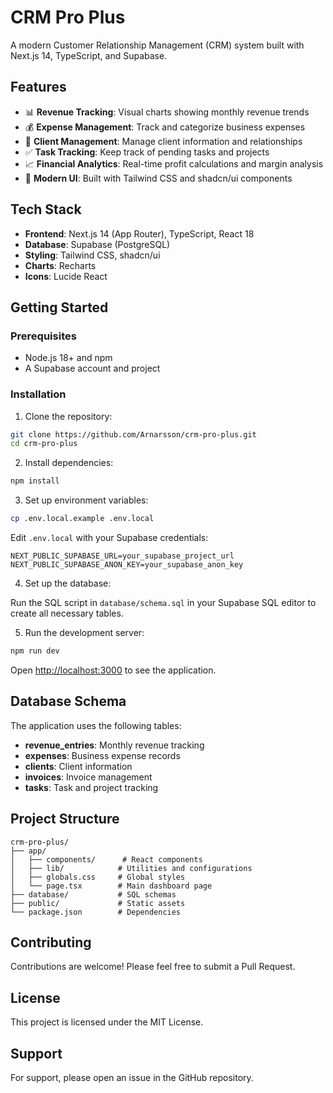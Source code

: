 # CRM Pro Plus

A modern Customer Relationship Management (CRM) system built with Next.js 14, TypeScript, and Supabase.

## Features

- 📊 **Revenue Tracking**: Visual charts showing monthly revenue trends
- 💰 **Expense Management**: Track and categorize business expenses
- 👥 **Client Management**: Manage client information and relationships
- ✅ **Task Tracking**: Keep track of pending tasks and projects
- 📈 **Financial Analytics**: Real-time profit calculations and margin analysis
- 🎨 **Modern UI**: Built with Tailwind CSS and shadcn/ui components

## Tech Stack

- **Frontend**: Next.js 14 (App Router), TypeScript, React 18
- **Database**: Supabase (PostgreSQL)
- **Styling**: Tailwind CSS, shadcn/ui
- **Charts**: Recharts
- **Icons**: Lucide React

## Getting Started

### Prerequisites

- Node.js 18+ and npm
- A Supabase account and project

### Installation

1. Clone the repository:
```bash
git clone https://github.com/Arnarsson/crm-pro-plus.git
cd crm-pro-plus
```

2. Install dependencies:
```bash
npm install
```

3. Set up environment variables:
```bash
cp .env.local.example .env.local
```

Edit `.env.local` with your Supabase credentials:
```
NEXT_PUBLIC_SUPABASE_URL=your_supabase_project_url
NEXT_PUBLIC_SUPABASE_ANON_KEY=your_supabase_anon_key
```

4. Set up the database:

Run the SQL script in `database/schema.sql` in your Supabase SQL editor to create all necessary tables.

5. Run the development server:
```bash
npm run dev
```

Open [http://localhost:3000](http://localhost:3000) to see the application.

## Database Schema

The application uses the following tables:

- **revenue_entries**: Monthly revenue tracking
- **expenses**: Business expense records
- **clients**: Client information
- **invoices**: Invoice management
- **tasks**: Task and project tracking

## Project Structure

```
crm-pro-plus/
├── app/
│   ├── components/      # React components
│   ├── lib/            # Utilities and configurations
│   ├── globals.css     # Global styles
│   └── page.tsx        # Main dashboard page
├── database/           # SQL schemas
├── public/             # Static assets
└── package.json        # Dependencies
```

## Contributing

Contributions are welcome! Please feel free to submit a Pull Request.

## License

This project is licensed under the MIT License.

## Support

For support, please open an issue in the GitHub repository.